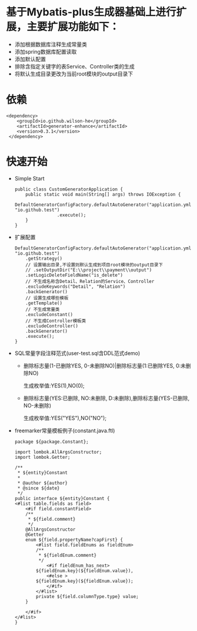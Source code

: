 # 基于Mybatis-plus生成器基础上进行扩展，主要扩展功能如下：
 - 添加根据数据库注释生成常量类
 - 添加spring数据库配置读取
 - 添加默认配置
 - 排除含指定关键字的表Service、Controller类的生成
 - 将默认生成目录更改为当前root模块的output目录下
 # 依赖
    <dependency>
        <groupId>io.github.wilson-he</groupId>
        <artifactId>generator-enhance</artifactId>
        <version>0.3.1</version>
     </dependency>
     
 # 快速开始
  - Simple Start
  
        public class CustomGeneratorApplication {
            public static void main(String[] args) throws IOException {
                DefaultGeneratorConfigFactory.defaultAutoGenerator("application.yml", "io.github.test")
                        .execute();
            }
        }
   
  - 扩展配置
   
        DefaultGeneratorConfigFactory.defaultAutoGenerator("application.yml", "io.github.test")
            .getStrategy()
            // 设置输出目录,不设置则默认生成到项目root模块的output目录下
            // .setOutputDir("E:\\project\\payment\\output")
            .setLogicDeleteFieldName("is_delete")
            // 不生成名称含Detail、Relation的Service、Controller
            .excludeKeywords("Detail", "Relation")
            .backGenerator()
            // 设置生成哪些模板
            .getTemplate()
            // 不生成常量类
            .excludeConstant()
            // 不生成Controller模板类
            .excludeController()
            .backGenerator()
            .execute();
        }
   
  - SQL常量字段注释范式(user-test.sql含DDL范式demo)
    - 删除标志量(1-已删除YES, 0-未删除NO)|删除标志量(1:已删除YES, 0:未删除NO)
       
       生成枚举值:YES(1),NO(0);
   
    - 删除标志量(YES:已删除, NO:未删除, D:未删除),删除标志量(YES-已删除, NO-未删除)
      
       生成枚举值:YES("YES"),NO("NO");
      
  - freemarker常量模板例子(constant.java.ftl)
  
        package ${package.Constant};
        
        import lombok.AllArgsConstructor;
        import lombok.Getter;
        
        /**
         * ${entity}Constant
         *
         * @author ${author}
         * @since ${date}
         */
        public interface ${entity}Constant {
        <#list table.fields as field>
            <#if field.constantField>
            /**
             * ${field.comment}
             */
            @AllArgsConstructor
            @Getter
            enum ${field.propertyName?capFirst} {
                <#list field.fieldEnums as fieldEnum>
                /**
                 * ${fieldEnum.comment}
                 */
                    <#if fieldEnum_has_next>
                ${fieldEnum.key}(${fieldEnum.value}),
                    <#else >
                ${fieldEnum.key}(${fieldEnum.value});
                    </#if>
                </#list>
                private ${field.columnType.type} value;
            }
        
            </#if>
        </#list>
        }